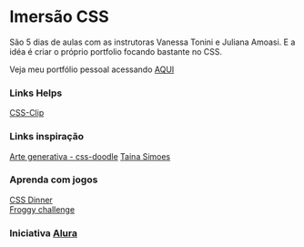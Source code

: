 ﻿# Imersão CSS

São 5 dias de aulas com as instrutoras Vanessa Tonini e Juliana Amoasi. E a idéa é criar o próprio portfolio focando bastante no CSS.

Veja meu portfólio pessoal acessando [AQUI](https://rafael2s.github.io/imersao-css/) 

### Links Helps
[CSS-Clip](https://bennettfeely.com/clippy/)

### Links inspiração
[Arte generativa - css-doodle](https://css-doodle.com/)
[Taina Simoes](http://tainasimoes.com.br/generative-art/)

### Aprenda com jogos
[CSS Dinner](https://flukeout.github.io/)<br />
[Froggy challenge](http://flexboxfroggy.com/)<br />

### Iniciativa [Alura](https://www.alura.com.br/)
